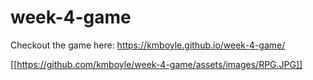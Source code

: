 # week-4-game

Checkout the game here: https://kmboyle.github.io/week-4-game/

[[https://github.com/kmboyle/week-4-game/assets/images/RPG.JPG]]
